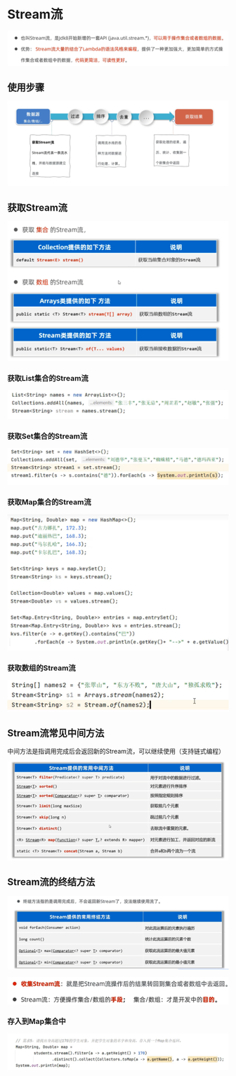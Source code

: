 # Stream流

![](images/2024-03-31-13-03-45.png)

## 使用步骤

![](images/2024-03-31-13-04-28.png)

## 获取Stream流

![](images/2024-03-31-13-05-21.png)

### 获取List集合的Stream流

![](images/2024-03-31-13-07-59.png)

### 获取Set集合的Stream流

![](images/2024-03-31-13-08-59.png)

### 获取Map集合的Stream流

![](images/2024-03-31-13-10-51.png)

### 获取数组的Stream流

![](images/2024-03-31-13-11-17.png)

## Stream流常见中间方法

中间方法是指调用完成后会返回新的Stream流，可以继续使用（支持链式编程）

![](images/2024-03-31-13-13-08.png)

## Stream流的终结方法
 
![](images/2024-03-31-13-21-01.png)

![](images/2024-03-31-13-21-49.png)

### 存入到Map集合中

![](images/2024-03-31-13-22-59.png)

